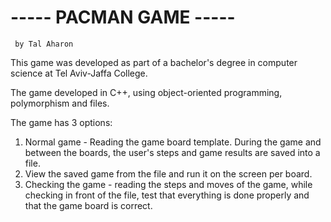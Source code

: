 # ----- PACMAN GAME ----- 
     by Tal Aharon

This game was developed as part of a bachelor's degree in computer science at Tel Aviv-Jaffa College.

The game developed in C++, using object-oriented programming, polymorphism and files.

The game has 3 options:
1) Normal game - Reading the game board template. During the game and between the boards, the user's steps and game results are saved into a file.
2) View the saved game from the file and run it on the screen per board.
3) Checking the game - reading the steps and moves of the game, while checking in front of the file, test that everything is done properly and that the game board is correct.

